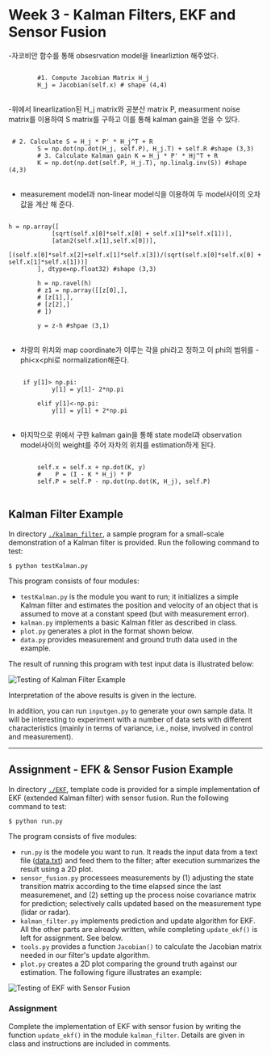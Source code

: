 # Week 3 - Kalman Filters, EKF and Sensor Fusion
-자코비안 함수를 통해 obsesrvation model을 linearliztion 해주었다.
<pre>
<code>
        #1. Compute Jacobian Matrix H_j
        H_j = Jacobian(self.x) # shape (4,4)
</code>
</pre>

-위에서 linearlization된 H_j matrix와 공분산 matrix P, measurment noise matrix를 이용하여 S matrix를 구하고 이를 통해 kalman gain을 얻을 수 있다.
<pre>
<code>
 # 2. Calculate S = H_j * P' * H_j^T + R
        S = np.dot(np.dot(H_j, self.P), H_j.T) + self.R #shape (3,3)
        # 3. Calculate Kalman gain K = H_j * P' * Hj^T + R
        K = np.dot(np.dot(self.P, H_j.T), np.linalg.inv(S)) #shape (4,3)
</code>
</pre>
       
- measurement model과 non-linear model식을 이용하여 두 model사이의 오차값을 계산 해 준다. 
<pre>
<code>
h = np.array([
            [sqrt(self.x[0]*self.x[0] + self.x[1]*self.x[1])],
            [atan2(self.x[1],self.x[0])],
            [(self.x[0]*self.x[2]+self.x[1]*self.x[3])/(sqrt(self.x[0]*self.x[0] + self.x[1]*self.x[1]))]
        ], dtype=np.float32) #shape (3,3)
        
        h = np.ravel(h)
        # z1 = np.array([[z[0],],
        # [z[1],],
        # [z[2],]
        # ])
    
        y = z-h #shpae (3,1)
</code>
</pre>
        
 - 차량의 위치와 map coordinate가 이루는 각을 phi라고 정하고 이 phi의 범위를 -phi<x<phi로 normalization해준다. 
<pre>
<code>
    if y[1]> np.pi:
            y[1] = y[1]- 2*np.pi

        elif y[1]<-np.pi:
            y[1] = y[1] + 2*np.pi
</code>
</pre>
         


- 마지막으로 위에서 구한 kalman gain을 통해 state model과 observation model사이의 weight를 주어 자차의 위치를 estimation하게 된다.
<pre>
<code>
        self.x = self.x + np.dot(K, y)
        #    P = (I - K * H_j) * P
        self.P = self.P - np.dot(np.dot(K, H_j), self.P)
</code>
</pre>

[//]: # (Image References)
[kalman-result]: ./kalman_filter/graph.png
[EKF-results]: ./EKF/plot.png

## Kalman Filter Example

In directory [`./kalman_filter`](./kalman_filter), a sample program for a small-scale demonstration of a Kalman filter is provided. Run the following command to test:

```
$ python testKalman.py
```

This program consists of four modules:

* `testKalman.py` is the module you want to run; it initializes a simple Kalman filter and estimates the position and velocity of an object that is assumed to move at a constant speed (but with measurement error).
* `kalman.py` implements a basic Kalman fitler as described in class.
* `plot.py` generates a plot in the format shown below.
* `data.py` provides measurement and ground truth data used in the example.

The result of running this program with test input data is illustrated below:

![Testing of Kalman Filter Example][kalman-result]

Interpretation of the above results is given in the lecture.

In addition, you can run `inputgen.py` to generate your own sample data. It will be interesting to experiment with a number of data sets with different characteristics (mainly in terms of variance, i.e., noise, involved in control and measurement).

---

## Assignment - EFK & Sensor Fusion Example

In directory [`./EKF`](./EKF), template code is provided for a simple implementation of EKF (extended Kalman filter) with sensor fusion. Run the following command to test:

```
$ python run.py
```

The program consists of five modules:

* `run.py` is the modele you want to run. It reads the input data from a text file ([data.txt](./EKF/data.txt)) and feed them to the filter; after execution summarizes the result using a 2D plot.
* `sensor_fusion.py` processees measurements by (1) adjusting the state transition matrix according to the time elapsed since the last measuremenet, and (2) setting up the process noise covariance matrix for prediction; selectively calls updated based on the measurement type (lidar or radar).
* `kalman_filter.py` implements prediction and update algorithm for EKF. All the other parts are already written, while completing `update_ekf()` is left for assignment. See below.
* `tools.py` provides a function `Jacobian()` to calculate the Jacobian matrix needed in our filter's update algorithm.
*  `plot.py` creates a 2D plot comparing the ground truth against our estimation. The following figure illustrates an example:

![Testing of EKF with Sensor Fusion][EKF-results]

### Assignment

Complete the implementation of EKF with sensor fusion by writing the function `update_ekf()` in the module `kalman_filter`. Details are given in class and instructions are included in comments.
